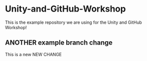 # Unity-and-GitHub-Workshop
This is the example repository we are using for the Unity and GitHub Workshop!

## ANOTHER example branch change
This is a new NEW CHANGE